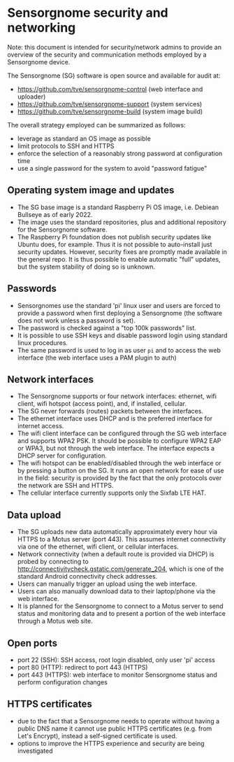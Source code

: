 Sensorgnome security and networking
=================================

Note: this document is intended for security/network admins to provide an overview
of the security and communication methods employed by a Sensorgnome device.

The Sensorgnome (SG) software is open source and available for audit at:
- https://github.com/tve/sensorgnome-control (web interface and uploader)
- https://github.com/tve/sensorgnome-support (system services)
- https://github.com/tve/sensorgnome-build (system image build)

The overall strategy employed can be summarized as follows:
- leverage as standard an OS image as possible
- limit protocols to SSH and HTTPS
- enforce the selection of a reasonably strong password at configuration time
- use a single password for the system to avoid "password fatigue"

Operating system image and updates
----------------------------------

- The SG base image is a standard Raspberry Pi OS image, i.e. Debiean Bullseye as of
  early 2022.
- The image uses the standard repositories, plus and additional repository for the
  Sensorgnome software.
- The Raspberry Pi foundation does not publish security updates like Ubuntu does, for
  example. Thus it is not possible to auto-install just security updates. However,
  security fixes are promptly made available in the general repo. It is thus possible to
  enable automatic "full" updates, but the system stability of doing so is unknown.

Passwords
---------

- Sensorgnomes use the standard 'pi' linux user and users are forced to provide a password
  when first deploying a Sensorgnome (the software does not work unless a password is set).
- The password is checked against a "top 100k passwords" list.
- It is possible to use SSH keys and disable password login using standard linux procedures.
- The same password is used to log in as user `pi` and to access the web interface (the web
  interface uses a PAM plugin to auth)

Network interfaces
------------------

- The Sensorgnome supports  or four network interfaces: ethernet, wifi client, wifi
  hotspot (access point), and, if installed, cellular.
- The SG never forwards (routes) packets between the interfaces.
- The ethernet interface uses DHCP and is the preferred interface for internet access.
- The wifi client interface can be configured through the SG web interface and supports
  WPA2 PSK. It should be possible to configure WPA2 EAP or WPA3, but not through the web interface.
  The interface expects a DHCP server for configuration.
- The wifi hotspot can be enabled/disabled through the web interface or by pressing a button on
  the SG. It runs an open network for ease of use in the field: security is provided by the fact
  that the only protocols over the network are SSH and HTTPS.
- The cellular interface currently supports only the Sixfab LTE HAT.

Data upload
-----------

- The SG uploads new data automatically approximately every hour via HTTPS to a Motus server
  (port 443).
  This assumes internet connectivity via one of the ethernet, wifi client, or cellular interfaces.
- Network connectivity (when a default route is provided via DHCP) is probed by connecting to
  http://connectivitycheck.gstatic.com/generate_204, which is one of the standard Android
  connectivity check addresses.
- Users can manually trigger an upload using the web interface.
- Users can also manually download data to their laptop/phone via the web interface.
- It is planned for the Sensorgnome to connect to a Motus server to send status and monitoring
  data and to present a portion of the web interface through a Motus web site.

Open ports
----------

- port 22 (SSH): SSH access, root login disabled, only user 'pi' access
- port 80 (HTTP): redirect to port 443 (HTTPS)
- port 443 (HTTPS): web interface to monitor Sensorgnome status and perform configuration changes

HTTPS certificates
-----------------

- due to the fact that a Sensorgnome needs to operate without having a public DNS name it cannot
  use public HTTPS certificates (e.g. from Let's Encrypt), instead a self-signed certificate
  is used.
- options to improve the HTTPS experience and security are being investigated
